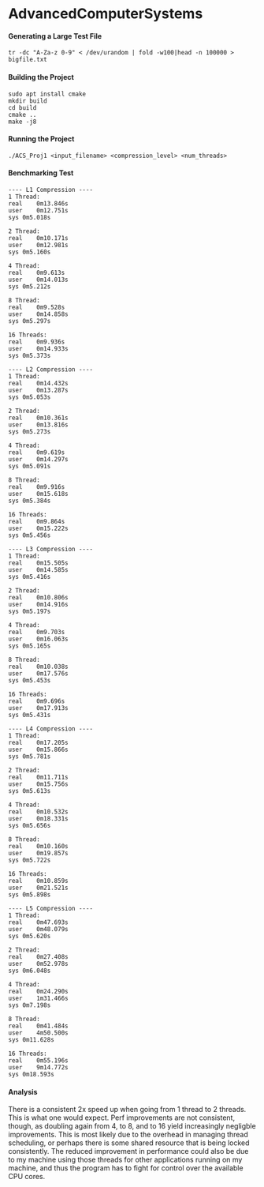 # AdvancedComputerSystems

#### Generating a Large Test File
```
tr -dc "A-Za-z 0-9" < /dev/urandom | fold -w100|head -n 100000 > bigfile.txt
```


#### Building the Project
```
sudo apt install cmake
mkdir build
cd build
cmake ..
make -j8
```

#### Running the Project
```
./ACS_Proj1 <input_filename> <compression_level> <num_threads>
```

#### Benchmarking Test
```
---- L1 Compression ----
1 Thread:
real	0m13.846s
user	0m12.751s
sys	0m5.018s

2 Thread:
real	0m10.171s
user	0m12.981s
sys	0m5.160s

4 Thread:
real	0m9.613s
user	0m14.013s
sys	0m5.212s

8 Thread:
real	0m9.528s
user	0m14.858s
sys	0m5.297s

16 Threads:
real	0m9.936s
user	0m14.933s
sys	0m5.373s

---- L2 Compression ----
1 Thread:
real	0m14.432s
user	0m13.287s
sys	0m5.053s

2 Thread:
real	0m10.361s
user	0m13.816s
sys	0m5.273s

4 Thread:
real	0m9.619s
user	0m14.297s
sys	0m5.091s

8 Thread:
real	0m9.916s
user	0m15.618s
sys	0m5.384s

16 Threads:
real	0m9.864s
user	0m15.222s
sys	0m5.456s

---- L3 Compression ----
1 Thread:
real	0m15.505s
user	0m14.585s
sys	0m5.416s

2 Thread:
real	0m10.806s
user	0m14.916s
sys	0m5.197s

4 Thread:
real	0m9.703s
user	0m16.063s
sys	0m5.165s

8 Thread:
real	0m10.038s
user	0m17.576s
sys	0m5.453s

16 Threads:
real	0m9.696s
user	0m17.913s
sys	0m5.431s

---- L4 Compression ----
1 Thread:
real	0m17.205s
user	0m15.866s
sys	0m5.781s

2 Thread:
real	0m11.711s
user	0m15.756s
sys	0m5.613s

4 Thread:
real	0m10.532s
user	0m18.331s
sys	0m5.656s

8 Thread:
real	0m10.160s
user	0m19.857s
sys	0m5.722s

16 Threads:
real	0m10.859s
user	0m21.521s
sys	0m5.898s

---- L5 Compression ----
1 Thread:
real	0m47.693s
user	0m48.079s
sys	0m5.620s

2 Thread:
real	0m27.408s
user	0m52.978s
sys	0m6.048s

4 Thread:
real	0m24.290s
user	1m31.466s
sys	0m7.198s

8 Thread:
real	0m41.484s
user	4m50.500s
sys	0m11.628s

16 Threads:
real	0m55.196s
user	9m14.772s
sys	0m18.593s
```

#### Analysis

There is a consistent 2x speed up when going from 1 thread to 2 threads. This is what one would expect. Perf improvements are not consistent, though, as doubling again from 4, to 8, and to 16 yield increasingly negligble improvements. This is most likely due to the overhead in managing thread scheduling, or perhaps there is some shared resource that is being locked consistently. The reduced improvement in performance could also be due to my machine using those threads for other applications running on my machine, and thus the program has to fight for control over the available CPU cores.  
